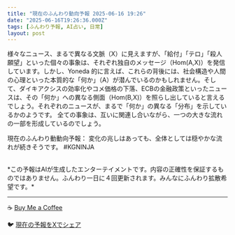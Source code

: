 ```yaml
---
title: "現在のふんわり動向予報 2025-06-16 19:26"
date: "2025-06-16T19:26:36.000Z"
tags: [ふんわり予報, AI占い, 日常]
layout: post
---
```


様々なニュース、まるで異なる文脈（X）に見えますが、「給付」「テロ」「殺人願望」といった個々の事象は、それぞれ独自のメッセージ（Hom(A,X)）を発信しています。しかし、Yoneda 的に言えば、これらの背後には、社会構造や人間の心理といった本質的な「何か」（A）が潜んでいるのかもしれません。そして、ダイキアクシスの効率化やコメ価格の下落、ECBの金融政策といったニュースは、その「何か」への異なる側面（Hom(B,X)）を照らし出していると言えるでしょう。それぞれのニュースが、まるで「何か」の異なる「分布」を示しているかのようです。  全ての事象は、互いに関連し合いながら、一つの大きな流れの一部を形成しているのでしょう。


現在のふんわり動動向予報：
変化の兆しはあっても、全体としては穏やかな流れが続きそうです。 #KGNINJA

<br>
*この予報はAIが生成したエンターテイメントです。内容の正確性を保証するものではありません。ふんわり一日に４回更新されます。みんなにふんわり拡散希望です。*

---
☕️ [Buy Me a Coffee](https://www.buymeacoffee.com/kgninja)

🐦 [現在の予報をXでシェア](https://twitter.com/intent/tweet?text=%E7%8F%BE%E5%9C%A8%E3%81%AE%E3%81%B5%E3%82%93%E3%82%8F%E3%82%8A%E4%BA%88%E5%A0%B1%3A%20%E3%80%8C%E6%A7%98%E3%80%85%E3%81%AA%E3%83%8B%E3%83%A5%E3%83%BC%E3%82%B9%E3%80%81%E3%81%BE%E3%82%8B%E3%81%A7%E7%95%B0%E3%81%AA%E3%82%8B%E6%96%87%E8%84%88%EF%BC%88X%EF%BC%89%E3%81%AB%E8%A6%8B%E3%81%88%E3%81%BE%E3%81%99%E3%81%8C%E3%80%81%E3%80%8C%E7%B5%A6%E4%BB%98%E3%80%8D%E3%80%8C%E3%83%86%E3%83%AD%E3%80%8D%E3%80%8C%E6%AE%BA%E4%BA%BA%E9%A1%98%E6%9C%9B%E3%80%8D%E3%81%A8%E3%81%84%E3%81%A3%E3%81%9F%E5%80%8B%E3%80%85%E3%81%AE%E4%BA%8B%E8%B1%A1%E3%81%AF%E3%80%81%E3%81%9D%E3%82%8C%E3%81%9E%E3%82%8C%E7%8B%AC%E8%87%AA%E3%81%AE%E3%83%A1%E3%83%83%E3%82%BB%E3%83%BC%E3%82%B8%EF%BC%88Hom(A%2CX)%EF%BC%89%E3%82%92%E7%99%BA%E4%BF%A1%E3%81%97%E3%81%A6%E3%81%84%E3%81%BE%E3%81%99%E3%80%82%E3%80%8D%23KGNINJA%20%E7%B6%9A%E3%81%8D%E3%81%AF%E3%83%96%E3%83%AD%E3%82%B0%E3%81%A7%EF%BC%81%F0%9F%91%87&url=https%3A%2F%2Fkg-ninja.github.io%2FFunwariyoso%2F)
